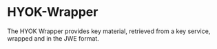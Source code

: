 # HYOK-Wrapper
The HYOK Wrapper provides key material, retrieved from a key service, wrapped and in the JWE format.
